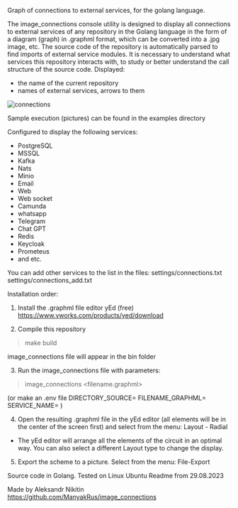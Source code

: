 Graph of connections to external services, for the golang language.

The image_connections console utility is designed to display all connections to external services of any repository in the Golang language
in the form of a diagram (graph) in .graphml format, which can be converted into a .jpg image, etc.
The source code of the repository is automatically parsed to find imports of external service modules.
It is necessary to understand what services this repository interacts with,
to study or better understand the call structure of the source code.
Displayed:
- the name of the current repository
- names of external services, arrows to them

![connections](https://github.com/ManyakRus/image_connections/assets/30662875/1126e873-ddf6-4b3a-ae48-6a8974f6c257)


Sample execution (pictures) can be found in the examples directory

Configured to display the following services:
- PostgreSQL
- MSSQL
- Kafka
- Nats
- Minio
- Email
- Web
- Web socket
- Camunda
- whatsapp
- Telegram
- Chat GPT
- Redis
- Keycloak
- Prometeus
- and etc.

You can add other services to the list in the files:
settings/connections.txt
settings/connections_add.txt

Installation order:
1. Install the .graphml file editor yEd (free)
https://www.yworks.com/products/yed/download

2. Compile this repository
>make build
>
image_connections file will appear in the bin folder

3. Run the image_connections file with parameters:
>image_connections <your repository directory> <filename.graphml> <your repository name>
>
(or make an .env file
DIRECTORY_SOURCE=
FILENAME_GRAPHML=
SERVICE_NAME=
)

4. Open the resulting .graphml file in the yEd editor
(all elements will be in the center of the screen first)
and select from the menu:
Layout - Radial
- The yEd editor will arrange all the elements of the circuit in an optimal way.
You can also select a different Layout type to change the display.

5. Export the scheme to a picture.
Select from the menu:
File-Export


Source code in Golang.
Tested on Linux Ubuntu
Readme from 29.08.2023

Made by Aleksandr Nikitin
https://github.com/ManyakRus/image_connections
